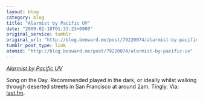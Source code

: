 ```yaml
---
layout: blog
category: blog
title: "Alarmist by Pacific UV"
date: "2009-02-18T01:33:23+0000"
original_service: tumblr
original_url: "http://blog.benward.me/post/79220074/alarmist-by-pacific-uv"
tumblr_post_type: link
atomid: "http://blog.benward.me/post/79220074/alarmist-by-pacific-uv"
---
```

*[Alarmist by Pacific UV](http://www.last.fm/music/Pacific+UV/Longplay+2/Alarmist)*

Song on the Day. Recommended played in the dark, or ideally whilst walking through deserted streets in San Francisco at around 2am. Tingly.
Via: [last.fm](http://www.last.fm/music/Pacific+UV/Longplay+2).